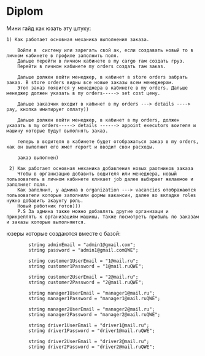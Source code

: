 # Diplom
Мини гайд как юзать эту штуку:
    
    1) Как работает основная механика выполнения заказа.
        
        Войти в  систему или зарегать свой ак, если создавать новый то в личном кабинете в профиле заполнить поля.
        Дальше перейти в личном кабинете в my cargo там создать груз.
        Перейти в личном кабинете my orders создать там заказ.
        
        Дальше должен войти менеджер, в кабинет в store orders забрать заказ. В store orders видны все новые заказы всем менеджерам.
        Этот заказ появится у менеджера в кабинете в my orders. Дальше менеджер должен указать в my orders-----> set cost цену.
        
        Дальше заказчик входит в кабинет в my orders ---> details ----> pay, кнопка имитирует оплату))
        
        Дальше должен войти менеджер, в кабинет в my orders, должен указать в my orders-----> details ------> appoint executors воителя и машину которые будут выполнять заказ.
        
        теперь в водителя в кабинете будет отображаться заказ в my orders, как он выполнит его жмет report и вводит свои расходы.
        
        заказ выполнен)
        
     2) Как работает основная механика добавления новых раотников заказа        
        Чтобы в организацию добавить водителя или менеджера, новый пользователь в личном кабинете кликает job далее выбирает желаемое и заполняет поля.
        Как заполнит, у админа в organization ---> vacancies отображаются пользователи которые заполнили формы вакансии, далее во вкладке roles нужно добавить акаунту роль.
        Новый работник готов)))
        P.S За админа также можно добавлять другие организаци и прикреплять к организациям машины. Также посмотреть прибыль по заказам и заказы которые выполняются.

юзеры которые создаются вместе с базой:

            string adminEmail = "admin1@gmail.com";
            string password = "admin1@gmail.comQWE";

            string customer1UserEmail = "1@mail.ru";
            string customer1Password = "1@mail.ruQWE";

            string customer2UserEmail = "2@mail.ru";
            string customer2Password = "2@mail.ruQWE";

            string manager1UserEmail = "manager1@mail.ru";
            string manager1Password = "manager1@mail.ruQWE";

            string manager2UserEmail = "manager2@mail.ru";
            string manager2Password = "manager2@mail.ruQWE";

            string driver1UserEmail = "driver1@mail.ru";
            string driver1Password = "driver1@mail.ruQWE";

            string driver2UserEmail = "driver2@mail.ru";
            string driver2Password = "driver2@mail.ruQWE";
